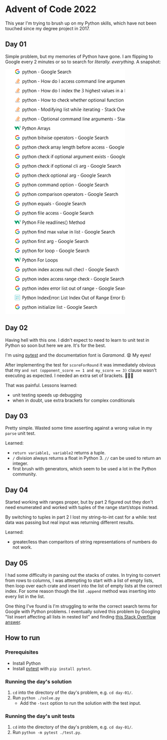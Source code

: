 # Advent of Code 2022

This year I'm trying to brush up on my Python skills, which have not been touched since my degree project in 2017.

## Day 01

Simple problem, but my memories of Python have gone. I am flipping to Google every 2 minutes or so to search for _literally. everything_. A snapshot:

![Screenshot of my ridiculous noob Google searches](./media/google-searches.png)

## Day 02

Having hell with this one. I didn't expect to need to learn to unit test in Python so soon but here we are. It's for the best.

I'm using [pytest](https://docs.pytest.org/en/7.2.x/) and the documentation font is _Garamond_. 😧 My eyes!

After implementing the test for `scoreForRound` it was immediately obvious that my `and not (opponent_score == 1 and my_score == 3)` clause wasn't executing as expected. I needed an extra set of brackets. 🤦🏻‍♀️

That was painful. Lessons learned:
- unit testing speeds up debugging
- when in doubt, use extra brackets for complex conditionals

## Day 03

Pretty simple. Wasted some time asserting against a wrong value in my `parse` unit test.

Learned:
- `return variable1, variable2` returns a tuple.
- `/` division always returns a float in Python 3. `//` can be used to return an integer.
- first brush with generators, which seem to be used a lot in the Python community.

## Day 04
Started working with ranges proper, but by part 2 figured out they don't need enumerated and worked with tuples of the range start/stops instead.

By switching to tuples in part 2 I lost my string-to-int cast for a while: test data was passing but real input was returning different results.

Learned:
- greater/less than comparitors of string representations of numbers do not work.

## Day 05
I had some difficulty in parsing out the stacks of crates. In trying to convert from rows to columns, I was attempting to start with a list of empty lists, then loop over each crate and insert into the list of empty lists at the correct index. For some reason though the list `.append` method was inserting into every list in the list.

One thing I've found is I'm struggling to write the correct search terms for Google with Python problems. I eventually solved this problem by Googling "list insert affecting all lists in nested list" and finding [this Stack Overflow answer](https://stackoverflow.com/a/240205).

## How to run

### Prerequisites

- Install Python
- Install [pytest](https://docs.pytest.org) with `pip install pytest`.

### Running the day's solution
1. `cd` into the directory of the day's problem, e.g. `cd day-01/`.
2. Run `python ./solve.py`
    - Add the `-test` option to run the solution with the test input.

### Running the day's unit tests
1. `cd` into the directory of the day's problem, e.g. `cd day-01/`.
2. Run `python -m pytest ./test.py`.
